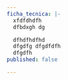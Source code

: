 ```yaml
---
ficha_tecnica: |-
  xfdfdhdfh
  dfbdxgh dg

  dfhdfhdfhd
  dfgdfg dfgdfdfh
  dfgdfh
published: false

---
```

